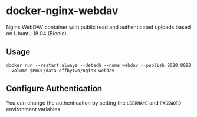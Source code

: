 # docker-nginx-webdav

Nginx WebDAV container with public read and authenticated uploads based on Ubuntu 18.04 (Bionic)

## Usage

```
docker run --restart always --detach --name webdav --publish 8080:8080 --volume $PWD:/data offbytwo/nginx-webdav
```

## Configure Authentication

You can change the authentication by setting the `USERNAME` and `PASSWORD` environment variables
